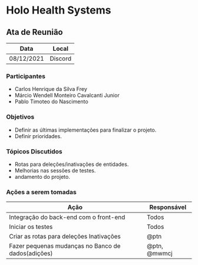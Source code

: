 # Holo Health Systems


## Ata de Reunião

Data         | Local
------------ | -------------
08/12/2021   | Discord


### Participantes
* Carlos Henrique da Silva Frey
* Márcio Wendell Monteiro Cavalcanti Junior
* Pablo Timoteo do Nascimento

### Objetivos
* Definir as últimas implementações para finalizar o projeto.
* Definir prioridades.

### Tópicos Discutidos
* Rotas para deleções/inativações de entidades.
* Melhorias nas sessões de testes.
* andamento do projeto.

### Ações a serem tomadas
Ação         | Responsável   
------------ | ------------- 
Integração do back-end com o front-end | Todos
Iniciar os testes | Todos 
Criar as rotas para deleções Inativações | @ptn
Fazer pequenas mudanças no Banco de dados(adições) | @ptn, @mwmcj  
